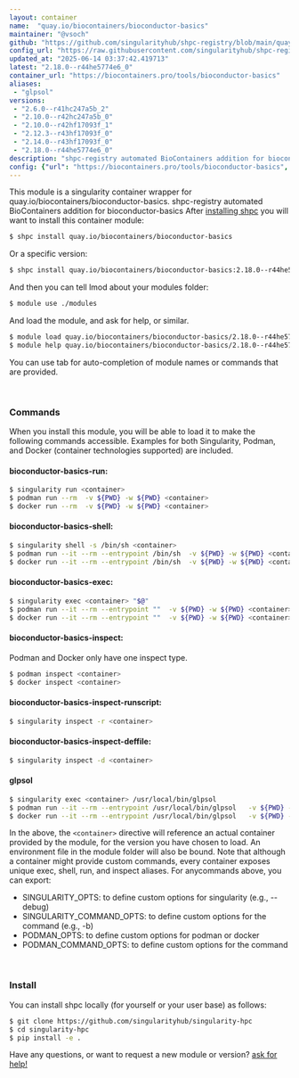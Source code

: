 ```yaml
---
layout: container
name:  "quay.io/biocontainers/bioconductor-basics"
maintainer: "@vsoch"
github: "https://github.com/singularityhub/shpc-registry/blob/main/quay.io/biocontainers/bioconductor-basics/container.yaml"
config_url: "https://raw.githubusercontent.com/singularityhub/shpc-registry/main/quay.io/biocontainers/bioconductor-basics/container.yaml"
updated_at: "2025-06-14 03:37:42.419713"
latest: "2.18.0--r44he5774e6_0"
container_url: "https://biocontainers.pro/tools/bioconductor-basics"
aliases:
 - "glpsol"
versions:
 - "2.6.0--r41hc247a5b_2"
 - "2.10.0--r42hc247a5b_0"
 - "2.10.0--r42hf17093f_1"
 - "2.12.3--r43hf17093f_0"
 - "2.14.0--r43hf17093f_0"
 - "2.18.0--r44he5774e6_0"
description: "shpc-registry automated BioContainers addition for bioconductor-basics"
config: {"url": "https://biocontainers.pro/tools/bioconductor-basics", "maintainer": "@vsoch", "description": "shpc-registry automated BioContainers addition for bioconductor-basics", "latest": {"2.18.0--r44he5774e6_0": "sha256:d9faea7dc2956edad8830837b8e65cdf2a1a69b62db91433b4f50e679e32002f"}, "tags": {"2.6.0--r41hc247a5b_2": "sha256:352c976fc8e71db491868d8f0a731d846e04c5b24a387cd59d91f7759033b186", "2.10.0--r42hc247a5b_0": "sha256:397b1c3f0909d0ae9ec946a9322eeccbf2afc0f72151a85267101595eaf2bf55", "2.10.0--r42hf17093f_1": "sha256:e9082c77be5323bb00ad3da332c7970d5a34f740e23aaa651ca1b85636e8fd41", "2.12.3--r43hf17093f_0": "sha256:74e52aabfb746b7d34ad0c348f96a047da66220432975d14b3bc46ccfe74cb33", "2.14.0--r43hf17093f_0": "sha256:03006bdca043b55a3364a87d2b3eecb048ca56111de968a7f15d4418e2395de6", "2.18.0--r44he5774e6_0": "sha256:d9faea7dc2956edad8830837b8e65cdf2a1a69b62db91433b4f50e679e32002f"}, "docker": "quay.io/biocontainers/bioconductor-basics", "aliases": {"glpsol": "/usr/local/bin/glpsol"}}
---
```


This module is a singularity container wrapper for quay.io/biocontainers/bioconductor-basics.
shpc-registry automated BioContainers addition for bioconductor-basics
After [installing shpc](#install) you will want to install this container module:


```bash
$ shpc install quay.io/biocontainers/bioconductor-basics
```

Or a specific version:

```bash
$ shpc install quay.io/biocontainers/bioconductor-basics:2.18.0--r44he5774e6_0
```

And then you can tell lmod about your modules folder:

```bash
$ module use ./modules
```

And load the module, and ask for help, or similar.

```bash
$ module load quay.io/biocontainers/bioconductor-basics/2.18.0--r44he5774e6_0
$ module help quay.io/biocontainers/bioconductor-basics/2.18.0--r44he5774e6_0
```

You can use tab for auto-completion of module names or commands that are provided.

<br>

### Commands

When you install this module, you will be able to load it to make the following commands accessible.
Examples for both Singularity, Podman, and Docker (container technologies supported) are included.

#### bioconductor-basics-run:

```bash
$ singularity run <container>
$ podman run --rm  -v ${PWD} -w ${PWD} <container>
$ docker run --rm  -v ${PWD} -w ${PWD} <container>
```

#### bioconductor-basics-shell:

```bash
$ singularity shell -s /bin/sh <container>
$ podman run --it --rm --entrypoint /bin/sh  -v ${PWD} -w ${PWD} <container>
$ docker run --it --rm --entrypoint /bin/sh  -v ${PWD} -w ${PWD} <container>
```

#### bioconductor-basics-exec:

```bash
$ singularity exec <container> "$@"
$ podman run --it --rm --entrypoint ""  -v ${PWD} -w ${PWD} <container> "$@"
$ docker run --it --rm --entrypoint ""  -v ${PWD} -w ${PWD} <container> "$@"
```

#### bioconductor-basics-inspect:

Podman and Docker only have one inspect type.

```bash
$ podman inspect <container>
$ docker inspect <container>
```

#### bioconductor-basics-inspect-runscript:

```bash
$ singularity inspect -r <container>
```

#### bioconductor-basics-inspect-deffile:

```bash
$ singularity inspect -d <container>
```


#### glpsol

```bash
$ singularity exec <container> /usr/local/bin/glpsol
$ podman run --it --rm --entrypoint /usr/local/bin/glpsol   -v ${PWD} -w ${PWD} <container> -c " $@"
$ docker run --it --rm --entrypoint /usr/local/bin/glpsol   -v ${PWD} -w ${PWD} <container> -c " $@"
```



In the above, the `<container>` directive will reference an actual container provided
by the module, for the version you have chosen to load. An environment file in the
module folder will also be bound. Note that although a container
might provide custom commands, every container exposes unique exec, shell, run, and
inspect aliases. For anycommands above, you can export:

 - SINGULARITY_OPTS: to define custom options for singularity (e.g., --debug)
 - SINGULARITY_COMMAND_OPTS: to define custom options for the command (e.g., -b)
 - PODMAN_OPTS: to define custom options for podman or docker
 - PODMAN_COMMAND_OPTS: to define custom options for the command

<br>

### Install

You can install shpc locally (for yourself or your user base) as follows:

```bash
$ git clone https://github.com/singularityhub/singularity-hpc
$ cd singularity-hpc
$ pip install -e .
```

Have any questions, or want to request a new module or version? [ask for help!](https://github.com/singularityhub/singularity-hpc/issues)
